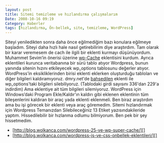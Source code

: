 ```yaml
---
layout: post
title: Sitemi temizleme ve hızlandırma çalışmalarım
Date: 2008-10-16 09:19
Category: Haberler
tags: [hızlandırma, Ön-bellek, site, temizleme, WordPress]
---
```


Siteyi yeniledikten sonra daha önce eğilmediğim bazı konulara eğilmeye
başladım. Siteyi daha hızlı hale nasıl getirebilirim diye araştırdım.
Tam olarak bir karar veremesem de cach ile ilgili bir eklenti kurmayı
düşünüyordum. Muhammet Sevim’in önerisi üzerine [wp-Cache][] eklentisini
kurdum. Ayrıca eklentileri kurunca veritabanına bir sürü tablo atıyor
Wordpress, bunun yanında sitenin hızını etkileyecek wp_options
tablosunu değerler atıyor. WordPress’in eksikliklerinden birisi eklenti
eklerken oluşturduğu tabloları ve diğer bilgileri kaldıramıyoruz.
dmry.net'de [bahsedilen][] eklenti ile wp_options’taki bilgileri
silebiliyoruz. (Tablodaki girdi sayısını 336'dan 229'a indirdim) Ama
eklentiye ait tüm bilgileri silemiyoruz. WordPress için Windows’daki
Program Ekle/Kaldır’ın kaldırı gibi eklenen eklentinin tüm bileşenlerini
kaldıran bir araç yada eklenti eklenmeli. Ben biraz araştırdım ama bu
işi görecek bir eklenti veya araç göremedim. Sitemi hızlandırmak için
Wordpress Temanızdan Silebileceğiniz 13 Etiket yazısındakileride
yaptım. Hissedilebilir bir hızlanma odlumu bilmiyorum. Ben pek bir şey
hissetmedim.

-   [http://blog.wolkanca.com/wordpress-25-ve-wp-super-cache/][]
-   [http://blog.wolkanca.com/wordpress-js-ve-css-onbellek-eklentileri/][]

  [wp-Cache]: http://wordpress.org/extend/plugins/wp-cache/
  [bahsedilen]: http://www.dmry.net/wordpress-blogunuzdaki-gereksiz-ayar-verilerini-silin
  [http://blog.wolkanca.com/wordpress-25-ve-wp-super-cache/]: http://blog.wolkanca.com/wordpress-25-ve-wp-super-cache/
  [http://blog.wolkanca.com/wordpress-js-ve-css-onbellek-eklentileri/]: http://blog.wolkanca.com/wordpress-js-ve-css-onbellek-eklentileri/
